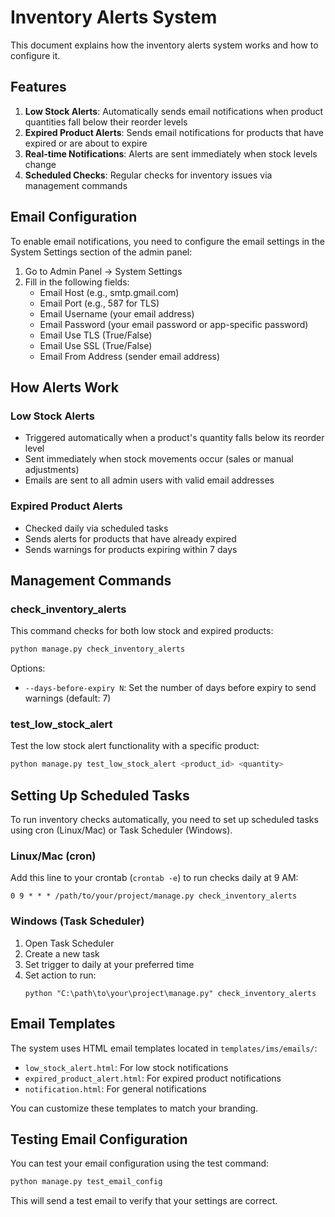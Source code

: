 # Inventory Alerts System

This document explains how the inventory alerts system works and how to configure it.

## Features

1. **Low Stock Alerts**: Automatically sends email notifications when product quantities fall below their reorder levels
2. **Expired Product Alerts**: Sends email notifications for products that have expired or are about to expire
3. **Real-time Notifications**: Alerts are sent immediately when stock levels change
4. **Scheduled Checks**: Regular checks for inventory issues via management commands

## Email Configuration

To enable email notifications, you need to configure the email settings in the System Settings section of the admin panel:

1. Go to Admin Panel → System Settings
2. Fill in the following fields:
   - Email Host (e.g., smtp.gmail.com)
   - Email Port (e.g., 587 for TLS)
   - Email Username (your email address)
   - Email Password (your email password or app-specific password)
   - Email Use TLS (True/False)
   - Email Use SSL (True/False)
   - Email From Address (sender email address)

## How Alerts Work

### Low Stock Alerts
- Triggered automatically when a product's quantity falls below its reorder level
- Sent immediately when stock movements occur (sales or manual adjustments)
- Emails are sent to all admin users with valid email addresses

### Expired Product Alerts
- Checked daily via scheduled tasks
- Sends alerts for products that have already expired
- Sends warnings for products expiring within 7 days

## Management Commands

### check_inventory_alerts
This command checks for both low stock and expired products:

```bash
python manage.py check_inventory_alerts
```

Options:
- `--days-before-expiry N`: Set the number of days before expiry to send warnings (default: 7)

### test_low_stock_alert
Test the low stock alert functionality with a specific product:

```bash
python manage.py test_low_stock_alert <product_id> <quantity>
```

## Setting Up Scheduled Tasks

To run inventory checks automatically, you need to set up scheduled tasks using cron (Linux/Mac) or Task Scheduler (Windows).

### Linux/Mac (cron)
Add this line to your crontab (`crontab -e`) to run checks daily at 9 AM:

```
0 9 * * * /path/to/your/project/manage.py check_inventory_alerts
```

### Windows (Task Scheduler)
1. Open Task Scheduler
2. Create a new task
3. Set trigger to daily at your preferred time
4. Set action to run:
   ```
   python "C:\path\to\your\project\manage.py" check_inventory_alerts
   ```

## Email Templates

The system uses HTML email templates located in `templates/ims/emails/`:

- `low_stock_alert.html`: For low stock notifications
- `expired_product_alert.html`: For expired product notifications
- `notification.html`: For general notifications

You can customize these templates to match your branding.

## Testing Email Configuration

You can test your email configuration using the test command:

```bash
python manage.py test_email_config
```

This will send a test email to verify that your settings are correct.